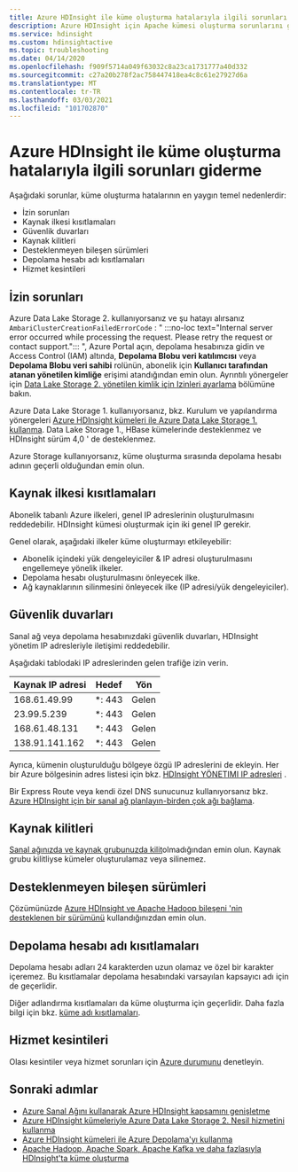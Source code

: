 ```yaml
---
title: Azure HDInsight ile küme oluşturma hatalarıyla ilgili sorunları giderme
description: Azure HDInsight için Apache kümesi oluşturma sorunlarını giderme hakkında bilgi edinin.
ms.service: hdinsight
ms.custom: hdinsightactive
ms.topic: troubleshooting
ms.date: 04/14/2020
ms.openlocfilehash: f909f5714a049f63032c8a23ca1731777a40d332
ms.sourcegitcommit: c27a20b278f2ac758447418ea4c8c61e27927d6a
ms.translationtype: MT
ms.contentlocale: tr-TR
ms.lasthandoff: 03/03/2021
ms.locfileid: "101702870"
---
```

# <a name="troubleshoot-cluster-creation-failures-with-azure-hdinsight"></a>Azure HDInsight ile küme oluşturma hatalarıyla ilgili sorunları giderme

Aşağıdaki sorunlar, küme oluşturma hatalarının en yaygın temel nedenlerdir:

- İzin sorunları
- Kaynak ilkesi kısıtlamaları
- Güvenlik duvarları
- Kaynak kilitleri
- Desteklenmeyen bileşen sürümleri
- Depolama hesabı adı kısıtlamaları
- Hizmet kesintileri

## <a name="permissions-issues"></a>İzin sorunları

Azure Data Lake Storage 2. kullanıyorsanız ve şu hatayı alırsanız `AmbariClusterCreationFailedErrorCode` : " :::no-loc text="Internal server error occurred while processing the request. Please retry the request or contact support."::: ", Azure Portal açın, depolama hesabınıza gidin ve Access Control (IAM) altında, **Depolama Blobu veri katılımcısı** veya **Depolama Blobu veri sahibi** rolünün, abonelik için **Kullanıcı tarafından atanan yönetilen kimliğe** erişimi atandığından emin olun. Ayrıntılı yönergeler için [Data Lake Storage 2. yönetilen kimlik için Izinleri ayarlama](../hdinsight-hadoop-use-data-lake-storage-gen2-portal.md#set-up-permissions-for-the-managed-identity-on-the-data-lake-storage-gen2) bölümüne bakın.

Azure Data Lake Storage 1. kullanıyorsanız, bkz. Kurulum ve yapılandırma yönergeleri [Azure HDInsight kümeleri ile Azure Data Lake Storage 1. kullanma](../hdinsight-hadoop-use-data-lake-storage-gen1.md). Data Lake Storage 1., HBase kümelerinde desteklenmez ve HDInsight sürüm 4,0 ' de desteklenmez.

Azure Storage kullanıyorsanız, küme oluşturma sırasında depolama hesabı adının geçerli olduğundan emin olun.

## <a name="resource-policy-restrictions"></a>Kaynak ilkesi kısıtlamaları

Abonelik tabanlı Azure ilkeleri, genel IP adreslerinin oluşturulmasını reddedebilir. HDInsight kümesi oluşturmak için iki genel IP gerekir.  

Genel olarak, aşağıdaki ilkeler küme oluşturmayı etkileyebilir:

* Abonelik içindeki yük dengeleyiciler & IP adresi oluşturulmasını engellemeye yönelik ilkeler.
* Depolama hesabı oluşturulmasını önleyecek ilke.
* Ağ kaynaklarının silinmesini önleyecek ilke (IP adresi/yük dengeleyiciler).

## <a name="firewalls"></a>Güvenlik duvarları

Sanal ağ veya depolama hesabınızdaki güvenlik duvarları, HDInsight yönetim IP adresleriyle iletişimi reddedebilir.

Aşağıdaki tablodaki IP adreslerinden gelen trafiğe izin verin.

| Kaynak IP adresi | Hedef | Yön |
|---|---|---|
| 168.61.49.99 | *: 443 | Gelen |
| 23.99.5.239 | *: 443 | Gelen |
| 168.61.48.131 | *: 443 | Gelen |
| 138.91.141.162 | *: 443 | Gelen |

Ayrıca, kümenin oluşturulduğu bölgeye özgü IP adreslerini de ekleyin. Her bir Azure bölgesinin adres listesi için bkz. [HDInsight YÖNETIMI IP adresleri](../hdinsight-management-ip-addresses.md) .

Bir Express Route veya kendi özel DNS sunucunuz kullanıyorsanız bkz. [Azure HDInsight için bir sanal ağ planlayın-birden çok ağı bağlama](../hdinsight-plan-virtual-network-deployment.md#multinet).

## <a name="resources-locks"></a>Kaynak kilitleri  

[Sanal ağınızda ve kaynak grubunuzda kilit](../../azure-resource-manager/management/lock-resources.md)olmadığından emin olun. Kaynak grubu kilitliyse kümeler oluşturulamaz veya silinemez. 

## <a name="unsupported-component-versions"></a>Desteklenmeyen bileşen sürümleri

Çözümünüzde [Azure HDInsight ve Apache Hadoop bileşeni 'nin desteklenen bir sürümünü](../hdinsight-component-versioning.md) kullandığınızdan emin olun.  

## <a name="storage-account-name-restrictions"></a>Depolama hesabı adı kısıtlamaları

Depolama hesabı adları 24 karakterden uzun olamaz ve özel bir karakter içeremez. Bu kısıtlamalar depolama hesabındaki varsayılan kapsayıcı adı için de geçerlidir.

Diğer adlandırma kısıtlamaları da küme oluşturma için geçerlidir. Daha fazla bilgi için bkz. [küme adı kısıtlamaları](../hdinsight-hadoop-provision-linux-clusters.md#cluster-name).

## <a name="service-outages"></a>Hizmet kesintileri

Olası kesintiler veya hizmet sorunları için [Azure durumunu](https://status.azure.com) denetleyin.

## <a name="next-steps"></a>Sonraki adımlar

* [Azure Sanal Ağını kullanarak Azure HDInsight kapsamını genişletme](../hdinsight-plan-virtual-network-deployment.md)
* [Azure HDInsight kümeleriyle Azure Data Lake Storage 2. Nesil hizmetini kullanma](../hdinsight-hadoop-use-data-lake-storage-gen2.md)  
* [Azure HDInsight kümeleri ile Azure Depolama'yı kullanma](../hdinsight-hadoop-use-blob-storage.md)
* [Apache Hadoop, Apache Spark, Apache Kafka ve daha fazlasıyla HDInsight'ta küme oluşturma](../hdinsight-hadoop-provision-linux-clusters.md)
